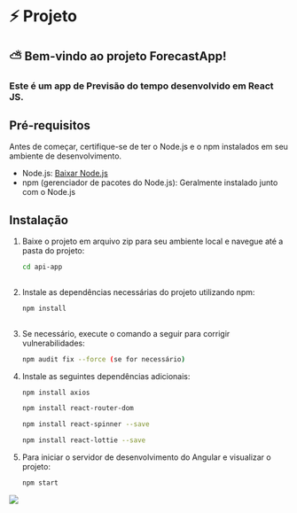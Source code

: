 # ⚡ Projeto
## ⛅ Bem-vindo ao projeto ForecastApp! 
### Este é um app de Previsão do tempo desenvolvido em React JS. 
## Pré-requisitos

Antes de começar, certifique-se de ter o Node.js e o npm instalados em seu ambiente de desenvolvimento.

- Node.js: [Baixar Node.js](https://nodejs.org/)
- npm (gerenciador de pacotes do Node.js): Geralmente instalado junto com o Node.js

## Instalação

1. Baixe o projeto em arquivo zip para seu ambiente local e navegue até a pasta do projeto:

   ```bash
   cd api-app
      
2. Instale as dependências necessárias do projeto utilizando npm:

   ```bash
   npm install
      
3. Se necessário, execute o comando a seguir para corrigir vulnerabilidades:

   ```bash
   npm audit fix --force (se for necessário)

4. Instale as seguintes dependências adicionais:
   ```bash
   npm install axios

   npm install react-router-dom
   
   npm install react-spinner --save

   npm install react-lottie --save

5. Para iniciar o servidor de desenvolvimento do Angular e visualizar o projeto:

   ```bash
   npm start

<img src="api-app/src/img/readme.jpg" />